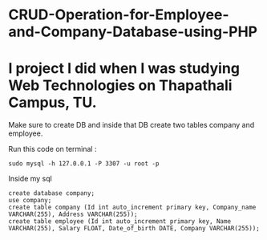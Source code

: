 # CRUD-Operation-for-Employee-and-Company-Database-using-PHP
# I project I did when I was studying Web Technologies on Thapathali Campus, TU.

Make sure to create DB and inside that DB create two tables company and employee.

Run this code on terminal :

```
sudo mysql -h 127.0.0.1 -P 3307 -u root -p
```
Inside my sql
```
create database company;
use company;
create table company (Id int auto_increment primary key, Company_name VARCHAR(255), Address VARCHAR(255));
create table employee (Id int auto_increment primary key, Name VARCHAR(255), Salary FLOAT, Date_of_birth DATE, Company VARCHAR(255));
```
